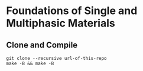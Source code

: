 # Foundations of Single and Multiphasic Materials


## Clone and Compile

    git clone --recursive url-of-this-repo
    make -B && make -B
